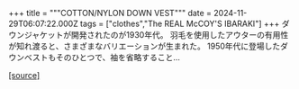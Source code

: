 +++
title = """COTTON/NYLON DOWN VEST"""
date = 2024-11-29T06:07:22.000Z
tags = ["clothes","The REAL McCOY'S IBARAKI"]
+++
ダウンジャケットが開発されたのが1930年代。 羽毛を使用したアウターの有用性が知れ渡ると、さまざまなバリエーションが生まれた。 1950年代に登場したダウンベストもそのひとつで、袖を省略すること...

[[source]](https://the-realmccoys.ocnk.net/product/1477)
